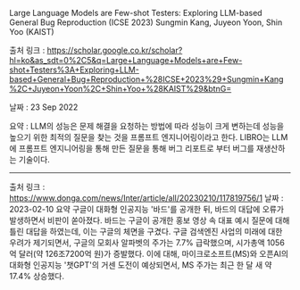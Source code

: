 Large Language Models are Few-shot
Testers: Exploring LLM-based General Bug
Reproduction (ICSE 2023)
Sungmin Kang, Juyeon Yoon, Shin Yoo (KAIST)

출처 링크 : https://scholar.google.co.kr/scholar?hl=ko&as_sdt=0%2C5&q=Large+Language+Models+are+Few-shot+Testers%3A+Exploring+LLM-based+General+Bug+Reproduction+%28ICSE+2023%29+Sungmin+Kang%2C+Juyeon+Yoon%2C+Shin+Yoo+%28KAIST%29&btnG=

날짜 : 23 Sep 2022 

요약 : LLM의 성능은 문제 해결을 요청하는 방법에 따라 성능이 크게 변하는데 성능을 높으기 위한 최적의 질문을 찾는 것을 프롬프트 엔지니어링이라고 한다. LIBRO는 LLM에 프롬프트 엔지니어링을 통해 만든 질문을 통해 버그 리포트로 부터 버그를 재생산하는 기술이다.

---

출처 링크 : https://www.donga.com/news/Inter/article/all/20230210/117819756/1
날짜 : 2023-02-10
요약 
구글이 대화형 인공지능 '바드'를 공개한 뒤, 바드의 대답에 오류가 발생하면서 비판이 쏟아졌다. 
바드는 구글이 공개한 홍보 영상 속 대표 예시 질문에 대해 틀린 대답을 하였는데, 이는 구글의 체면을 구겼다. 
구글 검색엔진 사업의 미래에 대한 우려가 제기되면서, 구글의 모회사 알파벳의 주가는 7.7% 급락했으며, 
시가총액 1056억 달러(약 126조7200억 원)가 증발했다. 
이에 대해, 마이크로소프트(MS)와 오픈AI의 대화형 인공지능 '챗GPT'의 거센 도전이 예상되면서, 
MS 주가는 최근 한 달 새 약 17.4% 상승했다.




